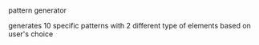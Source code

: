 <br> pattern generator</br>
<p>generates 10 specific patterns with 2 different type of elements based on user's choice</p>
